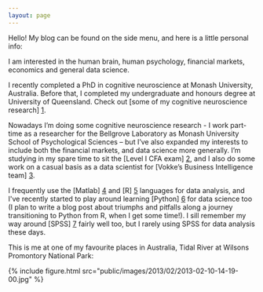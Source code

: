 ```yaml
---
layout: page
---
```


Hello! My blog can be found on the side menu, and here is a little personal info:

I am interested in the human brain, human psychology, financial markets, economics and general data science.

I recently completed a PhD in cognitive neuroscience at Monash University, Australia. Before that, I completed my undergraduate and honours degree at University of Queensland. Check out [some of my cognitive neuroscience research] [1]. 

Nowadays I’m doing some cognitive neuroscience research - I work part-time as a researcher for the Bellgrove Laboratory as Monash University School of Psychological Sciences – but I’ve also expanded my interests to include both the financial markets, and data science more generally. I’m studying in my spare time to sit the [Level I CFA exam] [2], and I also do some work on a casual basis as a data scientist for [Vokke’s Business Intelligence team] [3]. 

I frequently use the [Matlab] [4] and [R] [5] languages for data analysis, and I've recently started to play around learning [Python] [6] for data science too (I plan to write a blog post about triumphs and pitfalls along a journey transitioning to Python from R, when I get some time!). I sill remember my way around [SPSS] [7] fairly well too, but I rarely using SPSS for data analysis these days.     

This is me at one of my favourite places in Australia, Tidal River at Wilsons Promontory National Park: 

[1]: http://dpnewman.com/publications/
[2]: https://www.cfainstitute.org/programs/cfaprogram/Pages/index.aspx?WPID=Programs&PageName=Homepage
[3]: http://vokke.com.au/business-intelligence/
[4]: http://matlab.com
[5]: https://www.r-project.org/
[6]: https://www.python.org/
[7]: http://www.ibm.com/analytics/us/en/technology/spss/


{% include figure.html src="public/images/2013/02/2013-02-10-14-19-00.jpg" %}